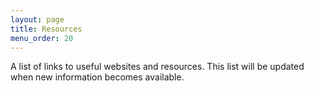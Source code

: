 ```yaml
---
layout: page
title: Resources
menu_order: 20
---
```


A list of links to useful websites and resources. This list will be updated when new information becomes available.
